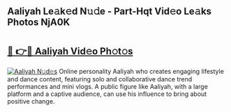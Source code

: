 ## Aaliyah Le𝚊k𝚎d N𝚞𝚍e - Part-Hqt Vid𝚎o Le𝚊ks Photos NjA0K

# <h2><a href="http://fbfcefb.evod.top/?m=Aaliyah">🔗 👉🔴 Aaliyah Vid𝚎o Ph𝚘t𝚘s</a></h2>

[![Aaliyah N𝚞d𝚎s](https://i.imgur.com/8V9OHl7.gif)](http://fbfcefb.evod.top/?m=Aaliyah)
Online personality Aaliyah who creates engaging lifestyle and dance content, featuring solo and collaborative dance trend performances and mini vlogs. A public figure like Aaliyah, with a large platform and a captive audience, can use his influence to bring about positive change. 
